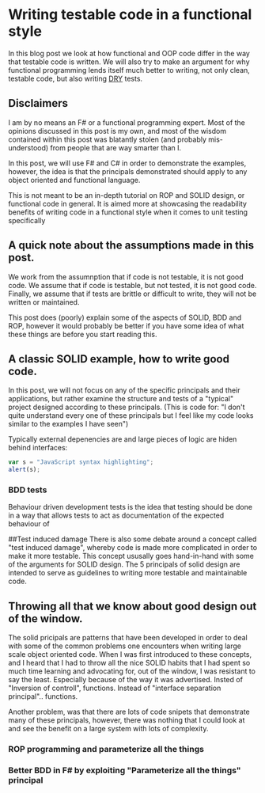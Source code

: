 # Writing testable code in a functional style

In this blog post we look at how functional and OOP code differ in the way that testable code is written.
We will also try to make an argument for why functional programming lends itself much better to writing, not only clean, testable code, but also writing [DRY](https://www.google.com) tests.

## Disclaimers
I am by no means an F# or a functional programming expert.
Most of the opinions discussed in this post is my own, and most of the wisdom contained within this post was blatantly stolen (and probably mis-understood) from people that are way smarter than I.

In this post, we will use F# and C# in order to demonstrate the examples, however, the idea is that the principals demonstrated should apply to any object oriented and functional language.

This is not meant to be an in-depth tutorial on ROP and SOLID design, or functional code in general.
It is aimed more at showcasing the readability benefits of writing code in a functional style when it comes to unit testing specifically

## A quick note about the assumptions made in this post.
We work from the assumnption that if code is not testable, it is not good code.
We assume that if code is testable, but not tested, it is not good code.
Finally, we assume that if tests are brittle or difficult to write, they will not be written or maintained.

This post does (poorly) explain some of the aspects of SOLID, BDD and ROP, however it would probably be better if you have some idea of what these things are before you start reading this. 

## A classic SOLID example, how to write good code.
In this post, we will not focus on any of the specific principals and their applications, but rather examine the structure and tests of a "typical" project designed according to these principals. (This is code for: "I don't quite understand every one of these principals but I feel like my code looks similar to the examples I have seen")

Typically external depenencies are and large pieces of logic are hiden behind interfaces:
```javascript
var s = "JavaScript syntax highlighting";
alert(s);
```

### BDD tests
Behaviour driven development tests is the idea that testing should be done in a way that allows tests to act as documentation of the expected behaviour of

##Test induced damage
There is also some debate around a concept called "test induced damage", whereby code is made more complicated in order to make it more testable.
This concept ususally goes hand-in-hand with some of the arguments for SOLID design.
The 5 principals of solid design are intended to serve as guidelines to writing more testable and maintainable code.

## Throwing all that we know about good design out of the window.
The solid pricipals are patterns that have been developed in order to deal with some of the common problems one encounters when writing large scale object oriented code.
When I was first introduced to these concepts, and I heard that I had to throw all the nice SOLID habits that I had spent so much time learning and advocating for, out of the window, I was resistant to say the least.
Especially because of the way it was advertised.
Insted of "Inversion of controll", functions.
Instead of "interface separation principal".. functions.

Another problem, was that there are lots of code snipets that demonstrate many of these principals, however, there was nothing that I could look at and see the benefit on a large system with lots of complexity.

### ROP programming and parameterize all the things

### Better BDD in F# by exploiting "Parameterize all the things" principal
